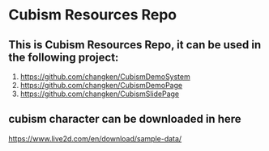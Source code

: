 # Cubism Resources Repo

## This is Cubism Resources Repo, it can be used in the following project:

1. https://github.com/changken/CubismDemoSystem
2. https://github.com/changken/CubismDemoPage
3. https://github.com/changken/CubismSlidePage

## cubism character can be downloaded in here

https://www.live2d.com/en/download/sample-data/
